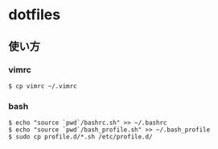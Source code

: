 # dotfiles

## 使い方

### vimrc

```
$ cp vimrc ~/.vimrc
```

### bash

```
$ echo "source `pwd`/bashrc.sh" >> ~/.bashrc
$ echo "source `pwd`/bash_profile.sh" >> ~/.bash_profile
$ sudo cp profile.d/*.sh /etc/profile.d/
```
